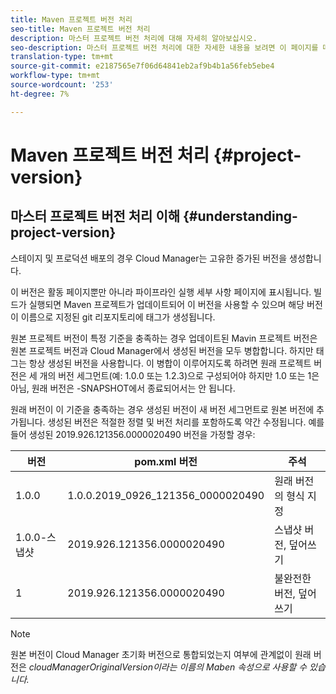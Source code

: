 ```yaml
---
title: Maven 프로젝트 버전 처리
seo-title: Maven 프로젝트 버전 처리
description: 마스터 프로젝트 버전 처리에 대해 자세히 알아보십시오.
seo-description: 마스터 프로젝트 버전 처리에 대한 자세한 내용을 보려면 이 페이지를 따르십시오.
translation-type: tm+mt
source-git-commit: e2187565e7f06d64841eb2af9b4b1a56feb5ebe4
workflow-type: tm+mt
source-wordcount: '253'
ht-degree: 7%

---
```



# Maven 프로젝트 버전 처리 {#project-version}

## 마스터 프로젝트 버전 처리 이해 {#understanding-project-version}

스테이지 및 프로덕션 배포의 경우 Cloud Manager는 고유한 증가된 버전을 생성합니다.

이 버전은 활동 페이지뿐만 아니라 파이프라인 실행 세부 사항 페이지에 표시됩니다. 빌드가 실행되면 Maven 프로젝트가 업데이트되어 이 버전을 사용할 수 있으며 해당 버전이 이름으로 지정된 git 리포지토리에 태그가 생성됩니다.

원본 프로젝트 버전이 특정 기준을 충족하는 경우 업데이트된 Mavin 프로젝트 버전은 원본 프로젝트 버전과 Cloud Manager에서 생성된 버전을 모두 병합합니다. 하지만 태그는 항상 생성된 버전을 사용합니다. 이 병합이 이루어지도록 하려면 원래 프로젝트 버전은 세 개의 버전 세그먼트(예: 1.0.0 또는 1.2.3)으로 구성되어야 하지만 1.0 또는 1은 아님, 원래 버전은 -SNAPSHOT에서 종료되어서는 안 됩니다.

원래 버전이 이 기준을 충족하는 경우 생성된 버전이 새 버전 세그먼트로 원본 버전에 추가됩니다. 생성된 버전은 적절한 정렬 및 버전 처리를 포함하도록 약간 수정됩니다. 예를 들어 생성된 2019.926.121356.0000020490 버전을 가정할 경우:

| **버전** | **pom.xml 버전** | **주석** |
|---|---|---|
| 1.0.0 | 1.0.0.2019_0926_121356_0000020490 | 원래 버전의 형식 지정 |
| 1.0.0-스냅샷 | 2019.926.121356.0000020490 | 스냅샷 버전, 덮어쓰기 |
| 1 | 2019.926.121356.0000020490 | 불완전한 버전, 덮어쓰기 |

>[!NOTE]
>
>원본 버전이 Cloud Manager 초기화 버전으로 통합되었는지 여부에 관계없이 원래 버전은 *cloudManagerOriginalVersion이라는 이름의 Maben 속성으로 사용할 수 있습니다.*
